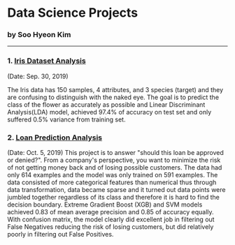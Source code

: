 # Data Science Projects 
### by Soo Hyeon Kim
---

### 1. [Iris Dataset Analysis](https://github.com/soo-pecialist/DS_Projects/blob/master/Iris_Dataset_Analysis.ipynb) 
 (Date: Sep. 30, 2019)

The Iris data has 150 samples, 4 attributes, and 3 species (target) and they are confusing to distinguish with the naked eye. The goal is to predict the class of the flower as accurately as possible and Linear Discriminant Analysis(LDA) model, achieved 97.4% of accuracy on test set and only suffered 0.5% variance from training set. 

### 2. [Loan Prediction Analysis](https://github.com/soo-pecialist/DS_Projects/blob/master/Loan_Prediction_Analysis.ipynb)
 (Date: Oct. 5, 2019)
This project is to answer "should this loan be approved or denied?". From a company's perspective, you want to minimize the risk of not getting money back and of losing possible customers. 
The data had only 614 examples and the model was only trained on 591 examples. The data consisted of more categorical features than numerical thus through data transformation, data became sparse and it turned out data points were jumbled together regardless of its class and therefore it is hard to find the decision boundary. 
Extreme Gradient Boost (XGB) and SVM models achieved 0.83 of mean average precision and 0.85 of accuracy equally. With confusion matrix, the model clearly did excellent job in filtering out False Negatives reducing the risk of losing customers, but did relatively poorly in filtering out False Positives. 